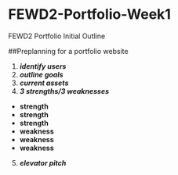 # FEWD2-Portfolio-Week1
FEWD2 Portfolio Initial Outline

##Preplanning for a portfolio website
1.  ***identify users***
2.  ***outline goals***
3.  ***current assets***
4.  ***3 strengths/3 weaknesses***
* ****strength****
* ****strength****
* ****strength****
* ****weakness****
* ****weakness****
* ****weakness****
5.  ***elevator pitch***
